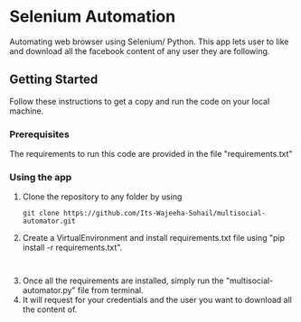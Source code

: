 # Selenium Automation

Automating web browser using Selenium/ Python. This app lets user to like and download all the facebook content of any user they are following.

## Getting Started

Follow these instructions to get a copy and run the code on your local machine.

### Prerequisites

The requirements to run this code are provided in the file "requirements.txt"

### Using the app

1. Clone the repository to any folder by using
    ```
    git clone https://github.com/Its-Wajeeha-Sohail/multisocial-automator.git
    ```
2. Create a VirtualEnvironment and install requirements.txt file using "pip install -r requirements.txt".
    ```
   
    
3. Once all the requirements are installed, simply run the "multisocial-automator.py" file from terminal.
4. It will request for your credentials and the user you want to download all the content of.
